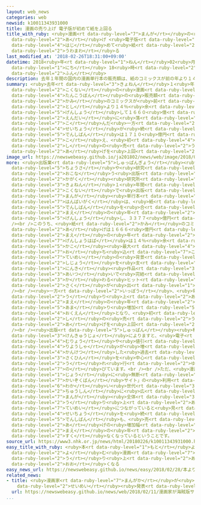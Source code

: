 ```yaml
---
layout: web_news
categories: web
newsid: k10011343931000
title: 漫画の売り上げ 電子版が初めて紙を上回る
title_with_ruby: <ruby>漫画<rt data-ruby-level="7">まんが</rt></ruby>の<ruby>売<rt data-ruby-level="2">う</rt></ruby>り<ruby>上<rt
  data-ruby-level="2">あ</rt></ruby>げ <ruby>電子版<rt data-ruby-level="5">でんしばん</rt></ruby>が<ruby>初<rt
  data-ruby-level="4">はじ</rt></ruby>めて<ruby>紙<rt data-ruby-level="2">し</rt></ruby>を<ruby>上回<rt
  data-ruby-level="2">うわまわ</rt></ruby>る
last_modified_at: '2018-02-26T18:31:00+09:00'
datetime: 2018<ruby>年<rt data-ruby-level="1">ねん</rt></ruby>02<ruby>月<rt data-ruby-level="1">がつ</rt></ruby>26<ruby>日<rt
  data-ruby-level="1">にち</rt></ruby> 18<ruby>時<rt data-ruby-level="2">じ</rt></ruby>31<ruby>分<rt
  data-ruby-level="2">ふん</rt></ruby>
description: 去年１年間の国内の漫画単行本の販売額は、紙のコミックスが前の年より１４％余り減少して１６６０億円台に落ち込んだ一方、成長が続く電子版は１７１０億円を超え、初めて紙の売り上げを上回りました。
summary: <ruby>去年<rt data-ruby-level="3">きょねん</rt></ruby>１<ruby>年間<rt data-ruby-level="2">ねんかん</rt></ruby>の<ruby>国内<rt
  data-ruby-level="2">こくない</rt></ruby>の<ruby>漫画<rt data-ruby-level="7">まんが</rt></ruby><ruby>単行本<rt
  data-ruby-level="4">たんこうぼん</rt></ruby>の<ruby>販売額<rt data-ruby-level="7">はんばいがく</rt></ruby>は、<ruby>紙<rt
  data-ruby-level="2">かみ</rt></ruby>のコミックスが<ruby>前<rt data-ruby-level="2">まえ</rt></ruby>の<ruby>年<rt
  data-ruby-level="2">とし</rt></ruby>より１４％<ruby>余<rt data-ruby-level="5">あま</rt></ruby>り<ruby>減少<rt
  data-ruby-level="5">げんしょう</rt></ruby>して１６６０<ruby>億<rt data-ruby-level="4">おく</rt></ruby><ruby>円台<rt
  data-ruby-level="2">えんだい</rt></ruby>に<ruby>落<rt data-ruby-level="7">お</rt></ruby>ち<ruby>込<rt
  data-ruby-level="7">こ</rt></ruby>んだ<ruby>一方<rt data-ruby-level="2">いっぽう</rt></ruby>、<ruby>成長<rt
  data-ruby-level="4">せいちょう</rt></ruby>が<ruby>続<rt data-ruby-level="4">つづ</rt></ruby>く<ruby>電子版<rt
  data-ruby-level="5">でんしばん</rt></ruby>は１７１０<ruby>億円<rt data-ruby-level="4">おくえん</rt></ruby>を<ruby>超<rt
  data-ruby-level="7">こ</rt></ruby>え、<ruby>初<rt data-ruby-level="4">はじ</rt></ruby>めて<ruby>紙<rt
  data-ruby-level="2">し</rt></ruby>の<ruby>売<rt data-ruby-level="2">う</rt></ruby>り<ruby>上<rt
  data-ruby-level="2">あ</rt></ruby>げを<ruby>上回<rt data-ruby-level="2">うわまわ</rt></ruby>りました。
image_url: https://newswebeasy.github.io/ja201802/news/web/image/2018/02/26/K10011343931_1802261824_1802261831_01_02.jpg
more: <ruby>出版業<rt data-ruby-level="5">しゅっぱんぎょう</rt></ruby><ruby>界<rt data-ruby-level="3">かい</rt></ruby>の<ruby>調査<rt
  data-ruby-level="5">ちょうさ</rt></ruby>や<ruby>研究<rt data-ruby-level="3">けんきゅう</rt></ruby>を<ruby>行<rt
  data-ruby-level="2">おこな</rt></ruby>う<ruby>出版<rt data-ruby-level="5">しゅっぱん</rt></ruby><ruby>科学<rt
  data-ruby-level="2">かがく</rt></ruby><ruby>研究所<rt data-ruby-level="3">けんきゅうじょ</rt></ruby>のまとめによりますと、<ruby>去年<rt
  data-ruby-level="3">きょねん</rt></ruby>１<ruby>年間<rt data-ruby-level="2">ねんかん</rt></ruby>に<ruby>国内<rt
  data-ruby-level="2">こくない</rt></ruby>で<ruby>出版<rt data-ruby-level="5">しゅっぱん</rt></ruby>された<ruby>漫画<rt
  data-ruby-level="7">まんが</rt></ruby><ruby>単行本<rt data-ruby-level="4">たんこうぼん</rt></ruby>の<ruby>販売額<rt
  data-ruby-level="7">はんばいがく</rt></ruby>は、<ruby>紙<rt data-ruby-level="2">かみ</rt></ruby>と<ruby>電子版<rt
  data-ruby-level="5">でんしばん</rt></ruby>を<ruby>合<rt data-ruby-level="2">あ</rt></ruby>わせて、<ruby>前<rt
  data-ruby-level="2">まえ</rt></ruby>の<ruby>年<rt data-ruby-level="2">とし</rt></ruby>より０．９％<ruby>減少<rt
  data-ruby-level="5">げんしょう</rt></ruby>し、３３７７<ruby>億円<rt data-ruby-level="4">おくえん</rt></ruby>となりました。<br
  /><br />このうち、<ruby>紙<rt data-ruby-level="2">かみ</rt></ruby>のコミックスの<ruby>売<rt data-ruby-level="2">う</rt></ruby>り<ruby>上<rt
  data-ruby-level="2">あ</rt></ruby>げは１６６６<ruby>億円<rt data-ruby-level="4">おくえん</rt></ruby>で、<ruby>前<rt
  data-ruby-level="2">まえ</rt></ruby>の<ruby>年<rt data-ruby-level="2">とし</rt></ruby>からの<ruby>減少幅<rt
  data-ruby-level="7">げんしょうはば</rt></ruby>は１４％<ruby>余<rt data-ruby-level="5">あま</rt></ruby>りと<ruby>過去<rt
  data-ruby-level="5">かこ</rt></ruby><ruby>最大<rt data-ruby-level="4">さいだい</rt></ruby>の<ruby>落<rt
  data-ruby-level="7">お</rt></ruby>ち<ruby>込<rt data-ruby-level="7">こ</rt></ruby>みとなりました。<ruby>低迷<rt
  data-ruby-level="7">ていめい</rt></ruby>の<ruby>背景<rt data-ruby-level="6">はいけい</rt></ruby>には、<ruby>市場<rt
  data-ruby-level="2">しじょう</rt></ruby>を<ruby>支<rt data-ruby-level="5">ささ</rt></ruby>えてきた<ruby>人気<rt
  data-ruby-level="1">にんき</rt></ruby><ruby>作品<rt data-ruby-level="3">さくひん</rt></ruby>が<ruby>相次<rt
  data-ruby-level="3">あいつ</rt></ruby>いで<ruby>完結<rt data-ruby-level="4">かんけつ</rt></ruby>したことや、それに<ruby>代<rt
  data-ruby-level="3">か</rt></ruby>わる<ruby>ヒット<rt data-ruby-level="2">ひっと</rt></ruby><ruby>作<rt
  data-ruby-level="2">さく</rt></ruby>が<ruby>出<rt data-ruby-level="1">で</rt></ruby>ていないことなどがあるということです。<br
  /><br /><ruby>一方<rt data-ruby-level="2">いっぽう</rt></ruby>、<ruby>電子<rt data-ruby-level="2">でんし</rt></ruby>コミックスの<ruby>売<rt
  data-ruby-level="2">う</rt></ruby>り<ruby>上<rt data-ruby-level="2">あ</rt></ruby>げは、<ruby>前<rt
  data-ruby-level="2">まえ</rt></ruby>の<ruby>年<rt data-ruby-level="2">とし</rt></ruby>より１７％<ruby>余<rt
  data-ruby-level="5">あま</rt></ruby>り<ruby>増加<rt data-ruby-level="5">ぞうか</rt></ruby>して１７１１<ruby>億円<rt
  data-ruby-level="4">おくえん</rt></ruby>となり、<ruby>初<rt data-ruby-level="4">はじ</rt></ruby>めて<ruby>紙<rt
  data-ruby-level="2">し</rt></ruby>の<ruby>売<rt data-ruby-level="2">う</rt></ruby>り<ruby>上<rt
  data-ruby-level="2">あ</rt></ruby>げを<ruby>上回<rt data-ruby-level="2">うわまわ</rt></ruby>りました。<br
  /><br /><ruby>出版<rt data-ruby-level="5">しゅっぱん</rt></ruby><ruby>科学<rt data-ruby-level="2">かがく</rt></ruby><ruby>研究所<rt
  data-ruby-level="3">けんきゅうじょ</rt></ruby>によりますと、<ruby>電子<rt data-ruby-level="2">でんし</rt></ruby>コミックスは<ruby>無料<rt
  data-ruby-level="4">むりょう</rt></ruby>や<ruby>値引<rt data-ruby-level="6">ねび</rt></ruby>きのキャンペーンなどによって<ruby>利用者<rt
  data-ruby-level="4">りようしゃ</rt></ruby>が<ruby>増<rt data-ruby-level="5">ふ</rt></ruby>え、<ruby>完結<rt
  data-ruby-level="4">かんけつ</rt></ruby>した<ruby>過去<rt data-ruby-level="5">かこ</rt></ruby>の<ruby>作品<rt
  data-ruby-level="3">さくひん</rt></ruby>を<ruby>中心<rt data-ruby-level="2">ちゅうしん</rt></ruby>に<ruby>売<rt
  data-ruby-level="2">う</rt></ruby>れ<ruby>行<rt data-ruby-level="2">ゆ</rt></ruby>きが<ruby>伸<rt
  data-ruby-level="7">の</rt></ruby>びています。<br /><br />ただ、<ruby>漫画<rt data-ruby-level="7">まんが</rt></ruby>をインターネット<ruby>上<rt
  data-ruby-level="1">じょう</rt></ruby>に<ruby>無断<rt data-ruby-level="5">むだん</rt></ruby>でアップロードする「<ruby>海賊版<rt
  data-ruby-level="7">かいぞくばん</rt></ruby>サイト」の<ruby>利用<rt data-ruby-level="4">りよう</rt></ruby>が<ruby>若<rt
  data-ruby-level="6">わか</rt></ruby>い<ruby>世代<rt data-ruby-level="3">せだい</rt></ruby>を<ruby>中心<rt
  data-ruby-level="2">ちゅうしん</rt></ruby>に<ruby>広<rt data-ruby-level="2">ひろ</rt></ruby>がっていることが、<ruby>漫画<rt
  data-ruby-level="7">まんが</rt></ruby><ruby>全体<rt data-ruby-level="3">ぜんたい</rt></ruby>の<ruby>売<rt
  data-ruby-level="2">う</rt></ruby>り<ruby>上<rt data-ruby-level="2">あ</rt></ruby>げの<ruby>低迷<rt
  data-ruby-level="7">ていめい</rt></ruby>につながっていると<ruby>見<rt data-ruby-level="1">み</rt></ruby>られ、<ruby>成長<rt
  data-ruby-level="4">せいちょう</rt></ruby>を<ruby>続<rt data-ruby-level="4">つづ</rt></ruby>けている<ruby>電子版<rt
  data-ruby-level="5">でんしばん</rt></ruby>も、<ruby>売<rt data-ruby-level="2">う</rt></ruby>り<ruby>上<rt
  data-ruby-level="2">あ</rt></ruby>げの<ruby>増加幅<rt data-ruby-level="7">ぞうかはば</rt></ruby>は<ruby>前<rt
  data-ruby-level="2">まえ</rt></ruby>の<ruby>年<rt data-ruby-level="2">とし</rt></ruby>より<ruby>少<rt
  data-ruby-level="2">すく</rt></ruby>なくなっているということです。
source_url: https://www3.nhk.or.jp/news/html/20180226/k10011343931000.html
easy_title_with_ruby: <ruby>本<rt data-ruby-level="1">もと</rt></ruby>よりスマホで<ruby>読<rt
  data-ruby-level="2">よ</rt></ruby>む<ruby>漫画<rt data-ruby-level="7">まんが</rt></ruby>の<ruby>売<rt
  data-ruby-level="2">う</rt></ruby>り<ruby>上<rt data-ruby-level="2">あ</rt></ruby>げのほうが<ruby>多<rt
  data-ruby-level="2">おお</rt></ruby>くなる
easy_news_url: https://newswebeasy.github.io/news/easy/2018/02/28/本よりスマホで読む漫画の売り上げのほうが多くなる
related_news:
- title: <ruby>漫画家<rt data-ruby-level="7">まんがか</rt></ruby>が<ruby>海賊版<rt data-ruby-level="7">かいぞくばん</rt></ruby>サイトに<ruby>声明<rt
    data-ruby-level="2">せいめい</rt></ruby><ruby>発表<rt data-ruby-level="3">はっぴょう</rt></ruby>へ
  url: https://newswebeasy.github.io/news/web/2018/02/11/漫画家が海賊版サイトに声明発表へ
...
```

